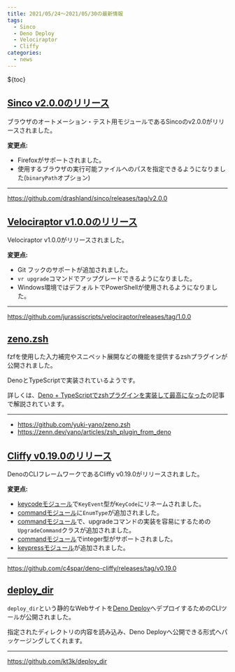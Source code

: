 ```yaml
---
title: 2021/05/24〜2021/05/30の最新情報
tags:
  - Sinco
  - Deno Deploy
  - Velociraptor
  - Cliffy
categories:
  - news
---
```


${toc}


## [Sinco v2.0.0のリリース](https://github.com/drashland/sinco/releases/tag/v2.0.0)

ブラウザのオートメーション・テスト用モジュールであるSincoのv2.0.0がリリースされました。

**変更点:**

* Firefoxがサポートされました。
* 使用するブラウザの実行可能ファイルへのパスを指定できるようになりました(`binaryPath`オプション)

---

https://github.com/drashland/sinco/releases/tag/v2.0.0

## [Velociraptor v1.0.0のリリース](https://github.com/jurassiscripts/velociraptor/releases/tag/1.0.0)

Velociraptor v1.0.0がリリースされました。

**変更点:**

- Git フックのサポートが追加されました。
- `vr upgrade`コマンドでアップグレードできるようになりました。
- Windows環境ではデフォルトでPowerShellが使用されるようになりました。

---

https://github.com/jurassiscripts/velociraptor/releases/tag/1.0.0

## [zeno.zsh](https://github.com/yuki-yano/zeno.zsh)

fzfを使用した入力補完やスニペット展開などの機能を提供するzshプラグインが公開されました。

DenoとTypeScriptで実装されているようです。

詳しくは、[Deno + TypeScriptでzshプラグインを実装して最高になった](https://zenn.dev/yano/articles/zsh_plugin_from_deno)の記事で解説されています。

---

- https://github.com/yuki-yano/zeno.zsh
- https://zenn.dev/yano/articles/zsh_plugin_from_deno

## [Cliffy v0.19.0のリリース](https://github.com/c4spar/deno-cliffy/releases/tag/v0.19.0)

DenoのCLIフレームワークであるCliffy v0.19.0がリリースされました。

**変更点:**

- [keycodeモジュール](https://github.com/c4spar/deno-cliffy/tree/v0.19.0/keycode)で`KeyEvent`型が`KeyCode`にリネームされました。
- [commandモジュール](https://github.com/c4spar/deno-cliffy/tree/v0.19.0/command)に`EnumType`が追加されました。
- [commandモジュール](https://github.com/c4spar/deno-cliffy/tree/v0.19.0/command)で、upgradeコマンドの実装を容易にするための`UpgradeCommand`クラスが追加されました。
- [commandモジュール](https://github.com/c4spar/deno-cliffy/tree/v0.19.0/command)でinteger型がサポートされました。
- [keypressモジュール](https://github.com/c4spar/deno-cliffy/tree/v0.19.0/keypress)が追加されました。

---

https://github.com/c4spar/deno-cliffy/releases/tag/v0.19.0

## [deploy_dir](https://github.com/kt3k/deploy_dir)

`deploy_dir`という静的なWebサイトを[Deno Deploy](https://deno.com/deploy)へデプロイするためのCLIツールが公開されました。

指定されたディレクトリの内容を読み込み、Deno Deployへ公開できる形式へパッケージングしてくれます。

---

https://github.com/kt3k/deploy_dir
